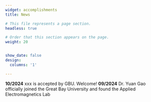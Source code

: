```yaml
---
widget: accomplishments
title: News

# This file represents a page section.
headless: true

# Order that this section appears on the page.
weight: 20


show_date: false
design:
  columns: '1'

---
```

**10/2024** xxx is accepted by GBU. Welcome!
**09/2024** Dr. Yuan Gao officially joined the Great Bay University and found the Applied Electromagnetics Lab